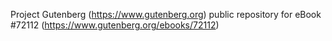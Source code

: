 Project Gutenberg (https://www.gutenberg.org) public repository
for eBook #72112 (https://www.gutenberg.org/ebooks/72112)
